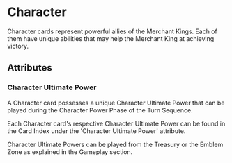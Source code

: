 # Character

Character cards represent powerful allies of the Merchant Kings. Each of them have unique abilities that may help the Merchant King at achieving victory.

## Attributes

### Character Ultimate Power

A Character card possesses a unique Character Ultimate Power that can be played during the Character Power Phase of the Turn Sequence.

 Each Character card's respective Character Ultimate Power can be found in the Card Index under the 'Character Ultimate Power' attribute.

Character Ultimate Powers can be played from the Treasury or the Emblem Zone as explained in the Gameplay section.
